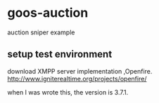 # goos-auction

auction sniper example

## setup test environment

download XMPP server implementation ,Openfire.
http://www.igniterealtime.org/projects/openfire/

when I was wrote this, the version is 3.7.1.
